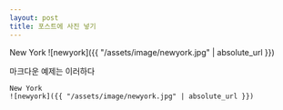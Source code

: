 ```yaml
---
layout: post
title: 포스트에 사진 넣기
---
```


New York
![newyork]({{ "/assets/image/newyork.jpg" | absolute_url }})

마크다운 예제는 이러하다

```
New York
![newyork]({{ "/assets/image/newyork.jpg" | absolute_url }})
```
